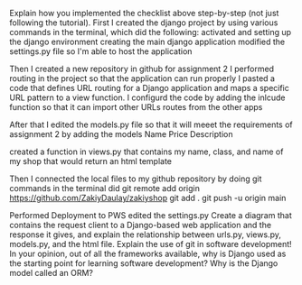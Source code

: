 Explain how you implemented the checklist above step-by-step (not just following the tutorial).
First I created the django project by using various commands in the terminal, which did the following:
    activated and setting up the django environment
    creating the main django application
    modified the settings.py file so I'm able to host the application

Then I created a new repository in github for assignment 2
I performed routing in the project so that the application can run properly
    I pasted a code that defines URL routing for a Django application and maps a specific URL pattern to a view function.
    I configurd the code by adding the inlcude function so that it can import other URLs routes from the other apps

After that I edited the models.py file so that it will meeet the requirements of assignment 2 by adding the models 
    Name 
    Price
    Description

created a function in views.py that contains my name, class, and name of my shop that would return an html template

Then I connected the local files to my github repository by doing git commands in the terminal
    did  git remote add origin https://github.com/ZakiyDaulay/zakiyshop
    git  add .
    git push -u origin main

Performed Deployment to PWS
edited the settings.py 
Create a diagram that contains the request client to a Django-based web application and the response it gives, and explain the relationship between urls.py, views.py, models.py, and the html file.
Explain the use of git in software development!
In your opinion, out of all the frameworks available, why is Django used as the starting point for learning software development?
Why is the Django model called an ORM?